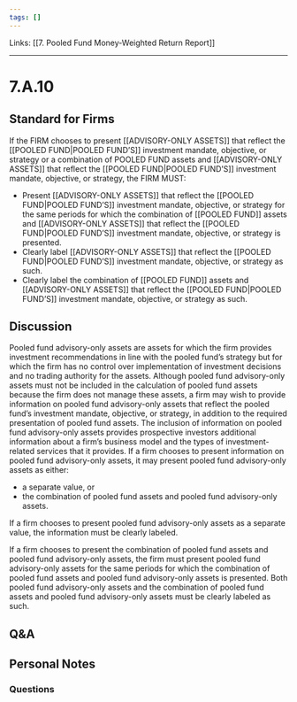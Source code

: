 ```yaml
---
tags: []
---
```

Links: [[7. Pooled Fund Money-Weighted Return Report]]
___
# 7.A.10
## Standard for Firms
If the FIRM chooses to present [[ADVISORY-ONLY ASSETS]] that reflect the [[POOLED FUND|POOLED FUND’S]] investment mandate, objective, or strategy or a combination of POOLED FUND assets and [[ADVISORY-ONLY ASSETS]] that reflect the [[POOLED FUND|POOLED FUND’S]] investment mandate, objective, or strategy, the FIRM MUST:
- Present [[ADVISORY-ONLY ASSETS]] that reflect the [[POOLED FUND|POOLED FUND’S]] investment mandate, objective, or strategy for the same periods for which the combination of [[POOLED FUND]] assets and [[ADVISORY-ONLY ASSETS]] that reflect the [[POOLED FUND|POOLED FUND’S]] investment mandate, objective, or strategy is presented.
- Clearly label [[ADVISORY-ONLY ASSETS]] that reflect the [[POOLED FUND|POOLED FUND’S]] investment mandate, objective, or strategy as such.
- Clearly label the combination of [[POOLED FUND]] assets and [[ADVISORY-ONLY ASSETS]] that reflect the [[POOLED FUND|POOLED FUND’S]] investment mandate, objective, or strategy as such.
## Discussion
Pooled fund advisory-only assets are assets for which the firm provides investment recommendations in line with the pooled fund’s strategy but for which the firm has no control over implementation of investment decisions and no trading authority for the assets. Although pooled fund advisory-only assets must not be included in the calculation of pooled fund assets because the firm does not manage these assets, a firm may wish to provide information on pooled fund advisory-only assets that reflect the pooled fund’s investment mandate, objective, or strategy, in addition to the required presentation of pooled fund assets. The inclusion of information on pooled fund advisory-only assets provides prospective investors additional information about a firm’s business model and the types of investment-related services that it provides. If a firm chooses to present information on pooled fund advisory-only assets, it may present pooled fund advisory-only assets as either:
- a separate value, or
- the combination of pooled fund assets and pooled fund advisory-only assets.

If a firm chooses to present pooled fund advisory-only assets as a separate value, the information must be clearly labeled.

If a firm chooses to present the combination of pooled fund assets and pooled fund advisory-only assets, the firm must present pooled fund advisory-only assets for the same periods for which the combination of pooled fund assets and pooled fund advisory-only assets is presented. Both pooled fund advisory-only assets and the combination of pooled fund assets and pooled fund advisory-only assets must be clearly labeled as such.
## Q&A

## Personal Notes

### Questions